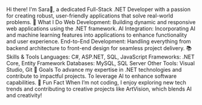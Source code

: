 Hi there! I'm Sara🌟, a dedicated Full-Stack .NET Developer with a passion for creating robust, user-friendly applications that solve real-world problems.
🚀 What I Do
Web Development: Building dynamic and responsive web applications using the .NET framework.
AI Integration: Incorporating AI and machine learning features into applications to enhance functionality and user experience.
End-to-End Development: Handling everything from backend architecture to front-end design for seamless project delivery.
📚 Skills & Tools
Languages: C#, ASP.NET, SQL, JavaScript
Frameworks: .NET Core, Entity Framework
Databases: MySQL, SQL Server
Other Tools: Visual Studio, Git
🎯 Goals
To advance my expertise in .NET technologies and contribute to impactful projects.
To leverage AI to enhance software capabilities.
🌟 Fun Fact
When I’m not coding, I enjoy exploring new tech trends and contributing to creative projects like ArtVision, which blends AI and creativity!

